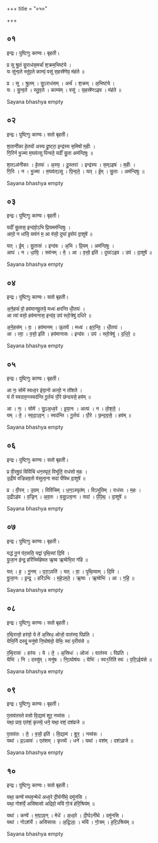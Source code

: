 +++
title = "०५०"

+++


## ०१
इन्द्रः। पुष्टिगुः काण्वः। बृहती।

प्र सु श्रु॒तं सु॒राध॑स॒मर्चा॑ श॒क्रम॒भिष्ट॑ये ।  
यः सु॑न्व॒ते स्तु॑व॒ते काम्यं॒ वसु॑ स॒हस्रे॑णेव॒ मंह॑ते ॥

प्र । सु । श्रु॒तम् । सु॒ऽराध॑सम् । अर्च॑ । श॒क्रम् । अ॒भिष्ट॑ये ।  
यः । सु॒न्व॒ते । स्तु॒व॒ते । काम्य॑म् । वसु॑ । स॒हस्रे॑णऽइव । मंह॑ते ॥

Sayana bhashya empty

## ०२
इन्द्रः। पुष्टिगुः काण्वः। सतो बृहती।

श॒तानी॑का हे॒तयो॑ अस्य दु॒ष्टरा॒ इन्द्र॑स्य स॒मिषो॑ म॒हीः ।  
गि॒रिर्न भु॒ज्मा म॒घव॑त्सु पिन्वते॒ यदीं॑ सु॒ता अम॑न्दिषुः ॥

श॒तऽअ॑नीकाः । हे॒तयः॑ । अ॒स्य॒ । दु॒स्तराः॑ । इन्द्र॑स्य । स॒म्ऽइषः॑ । म॒हीः ।  
गि॒रिः । न । भु॒ज्मा । म॒घव॑त्ऽसु । पि॒न्व॒ते॒ । यत् । ई॒म् । सु॒ताः । अम॑न्दिषुः ॥

Sayana bhashya empty

## ०३
इन्द्रः। पुष्टिगुः काण्वः। बृहती।

यदीं॑ सु॒तास॒ इन्द॑वो॒ऽभि प्रि॒यमम॑न्दिषुः ।  
आपो॒ न धा॑यि॒ सव॑नं म॒ आ व॑सो॒ दुघा॑ इ॒वोप॑ दा॒शुषे॑ ॥

यत् । ई॒म् । सु॒तासः॑ । इन्द॑वः । अ॒भि । प्रि॒यम् । अम॑न्दिषुः ।  
आपः॑ । न । धा॒यि॒ । सव॑नम् । मे॒ । आ । व॒सो॒ इति॑ । दुघाः॑ऽइव । उप॑ । दा॒शुषे॑ ॥

Sayana bhashya empty

## ०४
इन्द्रः। पुष्टिगुः काण्वः। सतो बृहती।

अ॒ने॒हसं॑ वो॒ हव॑मानमू॒तये॒ मध्वः॑ क्षरन्ति धी॒तयः॑ ।  
आ त्वा॑ वसो॒ हव॑मानास॒ इन्द॑व॒ उप॑ स्तो॒त्रेषु॑ दधिरे ॥

अ॒ने॒हस॑म् । वः॒ । हव॑मानम् । ऊ॒तये॑ । मध्वः॑ । क्ष॒र॒न्ति॒ । धी॒तयः॑ ।  
आ । त्वा॒ । व॒सो॒ इति॑ । हव॑मानासः । इन्द॑वः । उप॑ । स्तो॒त्रेषु॑ । द॒धि॒रे॒ ॥

Sayana bhashya empty

## ०५
इन्द्रः। पुष्टिगुः काण्वः। बृहती।

आ नः॒ सोमे॑ स्वध्व॒र इ॑या॒नो अत्यो॒ न तो॑शते ।  
यं ते॑ स्वदाव॒न्त्स्वद॑न्ति गू॒र्तयः॑ पौ॒रे छ॑न्दयसे॒ हव॑म् ॥

आ । नः॒ । सोमे॑ । सु॒ऽअ॒ध्व॒रे । इ॒या॒नः । अत्यः॑ । न । तो॒श॒ते॒ ।  
यम् । ते॒ । स्व॒दा॒ऽव॒न् । स्वद॑न्ति । गू॒र्तयः॑ । पौ॒रे । छ॒न्द॒य॒से॒ । हव॑म् ॥

Sayana bhashya empty

## ०६
इन्द्रः। पुष्टिगुः काण्वः। सतो बृहती।

प्र वी॒रमु॒ग्रं विवि॑चिं धन॒स्पृतं॒ विभू॑तिं॒ राध॑सो म॒हः ।  
उ॒द्रीव॑ वज्रिन्नव॒तो व॑सुत्व॒ना सदा॑ पीपेथ दा॒शुषे॑ ॥

प्र । वी॒रम् । उ॒ग्रम् । विवि॑चिम् । ध॒न॒ऽस्पृत॑म् । विऽभू॑तिम् । राध॑सः । म॒हः ।  
उ॒द्रीऽइ॑व । व॒ज्रि॒न् । अ॒व॒तः । व॒सु॒ऽत्व॒ना । सदा॑ । पी॒पे॒थ॒ । दा॒शुषे॑ ॥

Sayana bhashya empty

## ०७
इन्द्रः। पुष्टिगुः काण्वः। बृहती।

यद्ध॑ नू॒नं प॑रा॒वति॒ यद्वा॑ पृथि॒व्यां दि॒वि ।  
यु॒जा॒न इ॑न्द्र॒ हरि॑भिर्महेमत ऋ॒ष्व ऋ॒ष्वेभि॒रा ग॑हि ॥

यत् । ह॒ । नू॒नम् । प॒रा॒ऽवति॑ । यत् । वा॒ । पृ॒थि॒व्याम् । दि॒वि ।  
यु॒जा॒नः । इ॒न्द्र॒ । हरि॑ऽभिः । म॒हे॒ऽम॒ते॒ । ऋ॒ष्वः । ऋ॒ष्वेभिः॑ । आ । ग॒हि॒ ॥

Sayana bhashya empty

## ०८
इन्द्रः। पुष्टिगुः काण्वः। सतो बृहती।

र॒थि॒रासो॒ हर॑यो॒ ये ते॑ अ॒स्रिध॒ ओजो॒ वात॑स्य॒ पिप्र॑ति ।  
येभि॒र्नि दस्युं॒ मनु॑षो नि॒घोष॑यो॒ येभिः॒ स्वः॑ प॒रीय॑से ॥

र॒थि॒रासः॑ । हर॑यः । ये । ते॒ । अ॒स्रिधः॑ । ओजः॑ । वात॑स्य । पिप्र॑ति ।  
येभिः॑ । नि । दस्यु॑म् । मनु॑षः । नि॒ऽघोष॑यः । येभिः॑ । स्व१॒॑रिति॑ स्वः॑ । प॒रि॒ऽईय॑से ॥

Sayana bhashya empty

## ०९
इन्द्रः। पुष्टिगुः काण्वः। बृहती।

ए॒ताव॑तस्ते वसो वि॒द्याम॑ शूर॒ नव्य॑सः ।  
यथा॒ प्राव॒ एत॑शं॒ कृत्व्ये॒ धने॒ यथा॒ वशं॒ दश॑व्रजे ॥

ए॒ताव॑तः । ते॒ । व॒सो॒ इति॑ । वि॒द्याम॑ । शू॒र॒ । नव्य॑सः ।  
यथा॑ । प्र॒ऽआवः॑ । एत॑शम् । कृत्व्ये॑ । धने॑ । यथा॑ । वश॑म् । दश॑ऽव्रजे ॥

Sayana bhashya empty

## १०
इन्द्रः। पुष्टिगुः काण्वः। सतो बृहती।

यथा॒ कण्वे॑ मघव॒न्मेधे॑ अध्व॒रे दी॒र्घनी॑थे॒ दमू॑नसि ।  
यथा॒ गोश॑र्ये॒ असि॑षासो अद्रिवो॒ मयि॑ गो॒त्रं ह॑रि॒श्रिय॑म् ॥

यथा॑ । कण्वे॑ । म॒घ॒ऽव॒न् । मेधे॑ । अ॒ध्व॒रे । दी॒र्घऽनी॑थे । दमू॑नसि ।  
यथा॑ । गोऽश॑र्ये । असि॑सासः । अ॒द्रि॒ऽवः॒ । मयि॑ । गो॒त्रम् । ह॒रि॒ऽश्रिय॑म् ॥

Sayana bhashya empty